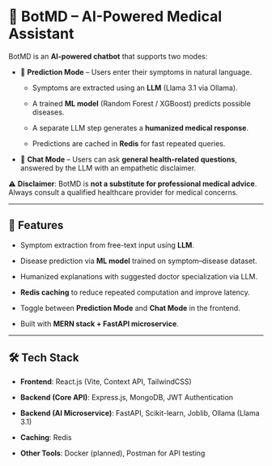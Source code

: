 # 📖 BotMD – AI-Powered Medical Assistant

BotMD is an **AI-powered chatbot** that supports two modes:

- 🧪 **Prediction Mode** – Users enter their symptoms in natural language.
    
    - Symptoms are extracted using an **LLM** (Llama 3.1 via Ollama).
        
    - A trained **ML model** (Random Forest / XGBoost) predicts possible diseases.
        
    - A separate LLM step generates a **humanized medical response**.
        
    - Predictions are cached in **Redis** for fast repeated queries.
        
- 💬 **Chat Mode** – Users can ask **general health-related questions**, answered by the LLM with an empathetic disclaimer.
    

⚠️ **Disclaimer**: BotMD is **not a substitute for professional medical advice**. Always consult a qualified healthcare provider for medical concerns.

---

## 🚀 Features

- Symptom extraction from free-text input using **LLM**.
    
- Disease prediction via **ML model** trained on symptom–disease dataset.
    
- Humanized explanations with suggested doctor specialization via LLM.
    
- **Redis caching** to reduce repeated computation and improve latency.
    
- Toggle between **Prediction Mode** and **Chat Mode** in the frontend.
    
- Built with **MERN stack + FastAPI microservice**.
    

---

## 🛠️ Tech Stack

- **Frontend**: React.js (Vite, Context API, TailwindCSS)
    
- **Backend (Core API)**: Express.js, MongoDB, JWT Authentication
    
- **Backend (AI Microservice)**: FastAPI, Scikit-learn, Joblib, Ollama (Llama 3.1)
    
- **Caching**: Redis
    
- **Other Tools**: Docker (planned), Postman for API testing